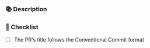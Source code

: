### 📚 Description

<!--
  Describe your changes in detail.
  Why is this change required? What problem does it solve?
  If it resolves an open issue, please link to the issue here. For example "Resolves #1337"
-->

### 📝 Checklist

<!--
  Put an `x` in all the boxes that apply.
  If you're unsure about any of these, don't hesitate to ask. We're here to help!

  Examples for Conventional Commits:
  - fix(types): correct array typing
  - feat(component): add button
  - docs(readme): explain setup

  https://conventionalcommits.org
-->

- [ ] The PR's title follows the Conventional Commit format

